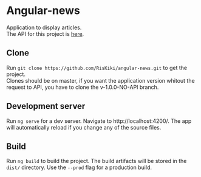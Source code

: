 # Angular-news

Application to display articles. \
The API for this project is [here](https://github.com/RisKiki/angular-news-api).

## Clone

Run `git clone https://github.com/RisKiki/angular-news.git` to get the project. \
Clones should be on master, if you want the application version whitout the request to API, you have to clone the v-1.0.0-NO-API branch.

## Development server

Run `ng serve` for a dev server. Navigate to http://localhost:4200/. The app will automatically reload if you change any of the source files.

## Build

Run `ng build` to build the project. The build artifacts will be stored in the `dist/` directory. Use the `--prod` flag for a production build.
